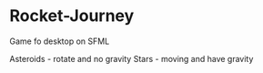 # Rocket-Journey
Game fo desktop on SFML

Asteroids - rotate and no gravity
Stars - moving and have gravity
